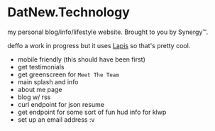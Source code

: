 # DatNew.Technology
my personal blog/info/lifestyle website. Brought to you by Synergy™.

deffo a work in progress but it uses [Lapis](https://github.com/leafo/lapis) so that's pretty cool.
* mobile friendly (this should have been first)
* get testimonials
* get greenscreen for `Meet The Team`
* main splash and info
* about me page
* blog w/ rss
* curl endpoint for json resume
* get endpoint for some sort of fun hud info for klwp
* set up an email address :v
